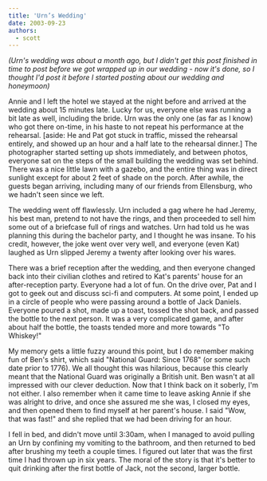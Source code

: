 ```yaml
---
title: 'Urn’s Wedding'
date: 2003-09-23
authors:
  - scott
---
```


_(Urn's wedding was about a month ago, but I didn't get this post finished in time to post before we got wrapped up in our wedding - now it's done, so I thought I'd post it before I started posting about our wedding and honeymoon)_

Annie and I left the hotel we stayed at the night before and arrived at the wedding about 15 minutes late. Lucky for us, everyone else was running a bit late as well, including the bride. Urn was the only one (as far as I know) who got there on-time, in his haste to not repeat his performance at the rehearsal. \[aside: He and Pat got stuck in traffic, missed the rehearsal entirely, and showed up an hour and a half late to the rehearsal dinner.\] The photographer started setting up shots immediately, and between photos, everyone sat on the steps of the small building the wedding was set behind. There was a nice little lawn with a gazebo, and the entire thing was in direct sunlight except for about 2 feet of shade on the porch. After awhile, the guests began arriving, including many of our friends from Ellensburg, who we hadn't seen since we left.

The wedding went off flawlessly. Urn included a gag where he had Jeremy, his best man, pretend to not have the rings, and then proceeded to sell him some out of a briefcase full of rings and watches. Urn had told us he was planning this during the bachelor party, and I thought he was insane. To his credit, however, the joke went over very well, and everyone (even Kat) laughed as Urn slipped Jeremy a twenty after looking over his wares.

There was a brief reception after the wedding, and then everyone changed back into their civilian clothes and retired to Kat's parents' house for an after-reception party. Everyone had a lot of fun. On the drive over, Pat and I got to geek out and discuss sci-fi and computers. At some point, I ended up in a circle of people who were passing around a bottle of Jack Daniels. Everyone poured a shot, made up a toast, tossed the shot back, and passed the bottle to the next person. It was a very complicated game, and after about half the bottle, the toasts tended more and more towards "To Whiskey!"

My memory gets a little fuzzy around this point, but I do remember making fun of Ben's shirt, which said "National Guard: Since 1768" (or some such date prior to 1776). We all thought this was hilarious, because this clearly meant that the National Guard was originally a British unit. Ben wasn't at all impressed with our clever deduction. Now that I think back on it soberly, I'm not either. I also remember when it came time to leave asking Annie if she was alright to drive, and once she assured me she was, I closed my eyes, and then opened them to find myself at her parent's house. I said "Wow, that was fast!" and she replied that we had been driving for an hour.

I fell in bed, and didn't move until 3:30am, when I managed to avoid pulling an Urn by confining my vomiting to the bathroom, and then returned to bed after brushing my teeth a couple times. I figured out later that was the first time I had thrown up in six years. The moral of the story is that it's better to quit drinking after the first bottle of Jack, not the second, larger bottle.
